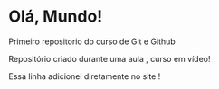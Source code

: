 # Olá, Mundo!
 Primeiro repositorio do curso de Git e Github

 Repositório criado durante uma aula , curso em vídeo!
 
 Essa linha adicionei diretamente no site !
